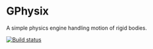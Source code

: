 # GPhysix
A simple physics engine handling motion of rigid bodies.

[![Build status](https://ci.appveyor.com/api/projects/status/lioxgd9hdsctg05s/branch/master?svg=true)](https://ci.appveyor.com/project/GeorgeWeb/gphysix/branch/master)
